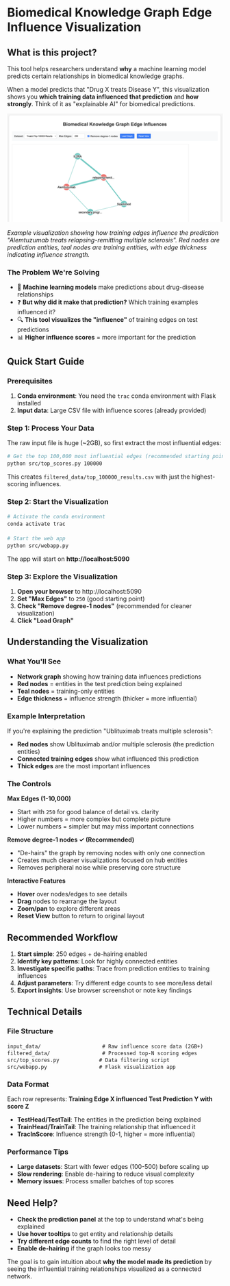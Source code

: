 # Biomedical Knowledge Graph Edge Influence Visualization

## What is this project?

This tool helps researchers understand **why** a machine learning model predicts certain relationships in biomedical knowledge graphs. 

When a model predicts that "Drug X treats Disease Y", this visualization shows you **which training data influenced that prediction** and **how strongly**. Think of it as "explainable AI" for biomedical predictions.

![Biomedical Knowledge Graph Visualization](docs/screenshot.png)

*Example visualization showing how training edges influence the prediction "Alemtuzumab treats relapsing-remitting multiple sclerosis". Red nodes are prediction entities, teal nodes are training entities, with edge thickness indicating influence strength.*

### The Problem We're Solving

- 🤖 **Machine learning models** make predictions about drug-disease relationships
- ❓ **But why did it make that prediction?** Which training examples influenced it?
- 🔍 **This tool visualizes the "influence"** of training edges on test predictions
- 📊 **Higher influence scores** = more important for the prediction

## Quick Start Guide

### Prerequisites

1. **Conda environment**: You need the `trac` conda environment with Flask installed
2. **Input data**: Large CSV file with influence scores (already provided)

### Step 1: Process Your Data

The raw input file is huge (~2GB), so first extract the most influential edges:

```bash
# Get the top 100,000 most influential edges (recommended starting point)
python src/top_scores.py 100000
```

This creates `filtered_data/top_100000_results.csv` with just the highest-scoring influences.

### Step 2: Start the Visualization

```bash
# Activate the conda environment
conda activate trac

# Start the web app
python src/webapp.py
```

The app will start on **http://localhost:5090**

### Step 3: Explore the Visualization

1. **Open your browser** to http://localhost:5090
2. **Set "Max Edges"** to `250` (good starting point)
3. **Check "Remove degree-1 nodes"** (recommended for cleaner visualization)
4. **Click "Load Graph"**

## Understanding the Visualization

### What You'll See

- **Network graph** showing how training data influences predictions
- **Red nodes** = entities in the test prediction being explained
- **Teal nodes** = training-only entities  
- **Edge thickness** = influence strength (thicker = more influential)

### Example Interpretation

If you're explaining the prediction "Ublituximab treats multiple sclerosis":

- **Red nodes** show Ublituximab and/or multiple sclerosis (the prediction entities)
- **Connected training edges** show what influenced this prediction
- **Thick edges** are the most important influences

### The Controls

**Max Edges (1-10,000)**
- Start with `250` for good balance of detail vs. clarity
- Higher numbers = more complex but complete picture
- Lower numbers = simpler but may miss important connections

**Remove degree-1 nodes ✓ (Recommended)**
- "De-hairs" the graph by removing nodes with only one connection
- Creates much cleaner visualizations focused on hub entities
- Removes peripheral noise while preserving core structure

**Interactive Features**
- **Hover** over nodes/edges to see details
- **Drag** nodes to rearrange the layout  
- **Zoom/pan** to explore different areas
- **Reset View** button to return to original layout

## Recommended Workflow

1. **Start simple**: 250 edges + de-hairing enabled
2. **Identify key patterns**: Look for highly connected entities
3. **Investigate specific paths**: Trace from prediction entities to training influences
4. **Adjust parameters**: Try different edge counts to see more/less detail
5. **Export insights**: Use browser screenshot or note key findings

## Technical Details

### File Structure
```
input_data/                    # Raw influence score data (2GB+)
filtered_data/                 # Processed top-N scoring edges  
src/top_scores.py             # Data filtering script
src/webapp.py                 # Flask visualization app
```

### Data Format

Each row represents: **Training Edge X influenced Test Prediction Y with score Z**

- **TestHead/TestTail**: The entities in the prediction being explained
- **TrainHead/TrainTail**: The training relationship that influenced it
- **TracInScore**: Influence strength (0-1, higher = more influential)

### Performance Tips

- **Large datasets**: Start with fewer edges (100-500) before scaling up
- **Slow rendering**: Enable de-hairing to reduce visual complexity
- **Memory issues**: Process smaller batches of top scores

## Need Help?

- **Check the prediction panel** at the top to understand what's being explained
- **Use hover tooltips** to get entity and relationship details  
- **Try different edge counts** to find the right level of detail
- **Enable de-hairing** if the graph looks too messy

The goal is to gain intuition about **why the model made its prediction** by seeing the influential training relationships visualized as a connected network.